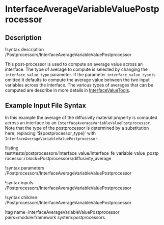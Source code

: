 # InterfaceAverageVariableValuePostprocessor

## Description

!syntax description /Postprocessors/InterfaceAverageVariableValuePostprocessor

This post-processor is used to compute an average value across an interface. The type of average to compute is selected by changing the `interface_value_type` parameter. If the parameter `interface_value_type` is omitted it defaults to compute the average value between the two input variables across the interface.
The various types of averages that can be computed are describe in more details in [InterfaceValueTools](/InterfaceValueTools.md).

## Example Input File Syntax

In this example the average of the diffusivity material property is computed across an interface by an `InterfaceAverageVariableValuePostprocessor`. Note that the type of the postprocessor is determined by a substitution here, replacing '${postprocessor_type}' with `InterfaceAverageVariableValuePostprocessor`.

!listing test/tests/postprocessors/interface_value/interface_fe_variable_value_postprocessor.i block=Postprocessors/diffusivity_average

!syntax parameters /Postprocessors/InterfaceAverageVariableValuePostprocessor

!syntax inputs /Postprocessors/InterfaceAverageVariableValuePostprocessor

!syntax children /Postprocessors/InterfaceAverageVariableValuePostprocessor

!tag name=InterfaceAverageVariableValuePostprocessor pairs=module:framework system:postprocessors
